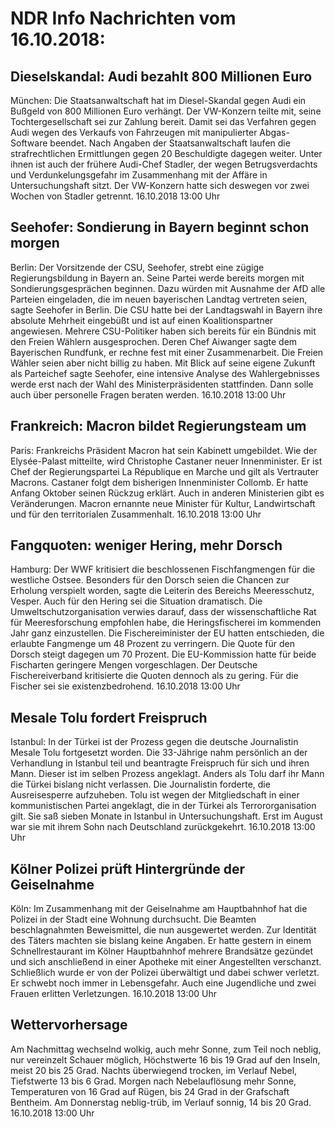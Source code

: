 # NDR Info Nachrichten vom 16.10.2018:


## Dieselskandal: Audi bezahlt 800 Millionen Euro
München: Die Staatsanwaltschaft hat im Diesel-Skandal gegen Audi ein Bußgeld von 800 Millionen Euro verhängt. Der VW-Konzern teilte mit, seine Tochtergesellschaft sei zur Zahlung bereit. Damit sei das Verfahren gegen Audi wegen des Verkaufs von Fahrzeugen mit manipulierter Abgas-Software beendet. Nach Angaben der Staatsanwaltschaft laufen die strafrechtlichen Ermittlungen gegen 20 Beschuldigte dagegen weiter. Unter ihnen ist auch der frühere Audi-Chef Stadler, der wegen Betrugsverdachts und Verdunkelungsgefahr im Zusammenhang mit der Affäre in Untersuchungshaft sitzt. Der VW-Konzern hatte sich deswegen vor zwei Wochen von Stadler getrennt. 16.10.2018 13:00 Uhr 

## Seehofer: Sondierung in Bayern beginnt schon morgen
Berlin: Der Vorsitzende der CSU, Seehofer, strebt eine zügige Regierungsbildung in Bayern an. Seine Partei werde bereits morgen mit Sondierungsgesprächen beginnen. Dazu würden mit Ausnahme der AfD alle Parteien eingeladen, die im neuen bayerischen Landtag vertreten seien, sagte Seehofer in Berlin. Die CSU hatte bei der Landtagswahl in Bayern ihre absolute Mehrheit eingebüßt und ist auf einen Koalitionspartner angewiesen. Mehrere CSU-Politiker haben sich bereits für ein Bündnis mit den Freien Wählern ausgesprochen. Deren Chef Aiwanger sagte dem Bayerischen Rundfunk, er rechne fest mit einer Zusammenarbeit. Die Freien Wähler seien aber nicht billig zu haben. Mit Blick auf seine eigene Zukunft als Parteichef sagte Seehofer, eine intensive Analyse des Wahlergebnisses werde erst nach der Wahl des Ministerpräsidenten stattfinden. Dann solle auch über personelle Fragen beraten werden. 16.10.2018 13:00 Uhr 

## Frankreich: Macron bildet Regierungsteam um
Paris:       Frankreichs Präsident Macron hat sein Kabinett umgebildet. Wie der Elysée-Palast mitteilte, wird Christophe Castaner neuer Innenminister. Er ist Chef der Regierungspartei La République en Marche und gilt als Vertrauter Macrons. Castaner folgt dem bisherigen Innenminister Collomb. Er hatte Anfang Oktober seinen Rückzug erklärt. Auch in anderen Ministerien gibt es Veränderungen. Macron ernannte neue Minister für Kultur, Landwirtschaft und für den territorialen Zusammenhalt. 16.10.2018 13:00 Uhr 

## Fangquoten: weniger Hering, mehr Dorsch
Hamburg: Der WWF kritisiert die beschlossenen Fischfangmengen für die westliche Ostsee. Besonders für den Dorsch seien die Chancen zur Erholung verspielt worden, sagte die Leiterin des Bereichs Meeresschutz, Vesper. Auch für den Hering sei die Situation dramatisch. Die Umweltschutzorganisation verwies darauf, dass der wissenschaftliche Rat für Meeresforschung empfohlen habe, die Heringsfischerei im kommenden Jahr ganz einzustellen. Die Fischereiminister der EU hatten entschieden, die erlaubte Fangmenge um 48 Prozent zu verringern. Die Quote für den Dorsch steigt dagegen um 70 Prozent. Die EU-Kommission hatte für beide Fischarten geringere Mengen vorgeschlagen. Der Deutsche Fischereiverband kritisierte die Quoten dennoch als zu gering. Für die Fischer sei sie existenzbedrohend. 16.10.2018 13:00 Uhr 

## Mesale Tolu fordert Freispruch
Istanbul: In der Türkei ist der Prozess gegen die deutsche Journalistin Mesale Tolu fortgesetzt worden. Die 33-Jährige nahm persönlich an der Verhandlung in Istanbul teil und beantragte Freispruch für sich und ihren Mann. Dieser ist im selben Prozess angeklagt. Anders als Tolu darf ihr Mann die Türkei bislang nicht verlassen. Die Journalistin forderte, die Ausreisesperre aufzuheben. Tolu ist wegen der Mitgliedschaft in einer kommunistischen Partei angeklagt, die in der Türkei als Terrororganisation gilt. Sie saß sieben Monate in Istanbul in Untersuchungshaft. Erst im August war sie mit ihrem Sohn nach Deutschland zurückgekehrt. 16.10.2018 13:00 Uhr 

## Kölner Polizei prüft Hintergründe der Geiselnahme
Köln: Im Zusammenhang mit der Geiselnahme am Hauptbahnhof hat die Polizei in der Stadt eine Wohnung durchsucht. Die Beamten beschlagnahmten Beweismittel, die nun ausgewertet werden. Zur Identität des Täters machten sie bislang keine Angaben. Er hatte gestern in einem Schnellrestaurant im Kölner Hauptbahnhof mehrere Brandsätze gezündet und sich anschließend in einer Apotheke mit einer Angestellten verschanzt. Schließlich wurde er von der Polizei überwältigt und dabei schwer verletzt. Er schwebt noch immer in Lebensgefahr. Auch eine Jugendliche und zwei Frauen erlitten Verletzungen. 16.10.2018 13:00 Uhr 

## Wettervorhersage
Am Nachmittag wechselnd wolkig, auch mehr Sonne, zum Teil noch neblig, nur vereinzelt Schauer möglich, Höchstwerte 16 bis 19 Grad auf den Inseln, meist 20 bis 25 Grad. Nachts überwiegend trocken, im Verlauf Nebel, Tiefstwerte 13 bis 6 Grad. Morgen nach Nebelauflösung mehr Sonne, Temperaturen von 16 Grad auf Rügen, bis 24 Grad in der Grafschaft Bentheim. Am Donnerstag neblig-trüb, im Verlauf sonnig, 14 bis 20 Grad. 16.10.2018 13:00 Uhr 
